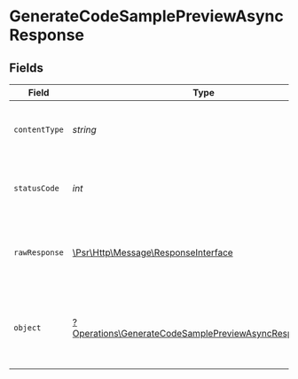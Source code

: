# GenerateCodeSamplePreviewAsyncResponse


## Fields

| Field                                                                                                                           | Type                                                                                                                            | Required                                                                                                                        | Description                                                                                                                     |
| ------------------------------------------------------------------------------------------------------------------------------- | ------------------------------------------------------------------------------------------------------------------------------- | ------------------------------------------------------------------------------------------------------------------------------- | ------------------------------------------------------------------------------------------------------------------------------- |
| `contentType`                                                                                                                   | *string*                                                                                                                        | :heavy_check_mark:                                                                                                              | HTTP response content type for this operation                                                                                   |
| `statusCode`                                                                                                                    | *int*                                                                                                                           | :heavy_check_mark:                                                                                                              | HTTP response status code for this operation                                                                                    |
| `rawResponse`                                                                                                                   | [\Psr\Http\Message\ResponseInterface](https://www.php-fig.org/psr/psr-7/#33-psrhttpmessageresponseinterface)                    | :heavy_check_mark:                                                                                                              | Raw HTTP response; suitable for custom response parsing                                                                         |
| `object`                                                                                                                        | [?Operations\GenerateCodeSamplePreviewAsyncResponseBody](../../Models/Operations/GenerateCodeSamplePreviewAsyncResponseBody.md) | :heavy_minus_sign:                                                                                                              | Job accepted, returns a job ID to poll for status and result                                                                    |